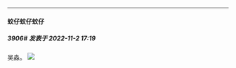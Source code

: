 

*****

####  蚊仔蚊仔蚊仔  
##### 3906#       发表于 2022-11-2 17:19

吴淼。
<img src="https://p.sda1.dev/8/10d7aa60544b682e968caa5f277152ec/CMP_20221102171834221.jpg" referrerpolicy="no-referrer">


